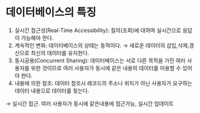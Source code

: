 데이터베이스의 특징
=============
1. 실시간 접근성(Real-Time Accessibility): 질의(조회)에 대하여 실시간으로 응답이 가능해야 한다.
2. 계속적인 변화: 데이터베이스의 상태는 동적이다. → 새로운 데이터의 삽입,삭제,갱신으로 최신의 데이터를 유지한다.
3. 동시공용(Concurrent Sharing): 데이터베이스는 서로 다른 목적을 가진 여러 사용자를 위한 것이므로 여러 사용자가 동시에 같은 내용의 데이터를 이용할 수 있어야 한다.
4. 내용에 의한 참조: 데이터 참조시 레코드의 주소나 위치가 아닌 사용자가 요구하는 데이터 내용으로 데이터를 찾는다.

→ 실시간 접근. 여러 사용자가 동시에 같은내용에 접근가능, 실시간 업데이트
